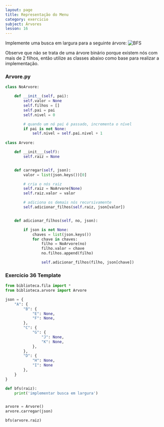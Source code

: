```yaml
---
layout: page
title: Representação do Menu
category: exercicio
subject: Árvores
lesson: 16
---
```

Implemente uma busca em largura para a seguinte árvore:
![BFS](/estruturas/exercicios/37_bfs.png)

Observe que não se trata de uma árvore binário porque existem nós com mais de 2 filhos, então utilize as classes abaixo como base para realizar a implementação.


### Arvore.py
```python
class NoArvore:

    def __init__(self, pai):
        self.valor = None
        self.filhos = []
        self.pai = pai
        self.nivel = 0

        # quando um nó pai é passado, incrementa o nível
        if pai is not None:
            self.nivel = self.pai.nivel + 1
        
class Arvore:

    def __init___(self):
        self.raiz = None


    def carregar(self, json):
        valor = list(json.keys())[0]

        # cria o nós raiz
        self.raiz = NoArvore(None)
        self.raiz.valor = valor

        # adiciona os demais nós recursivamente
        self.adicionar_filhos(self.raiz, json[valor])


    def adicionar_filhos(self, no, json):

        if json is not None:
            chaves = list(json.keys())
            for chave in chaves:
                filho = NoArvore(no)
                filho.valor = chave
                no.filhos.append(filho)

                self.adicionar_filhos(filho, json[chave])
```

### Exercício 36 Template
```python
from biblioteca.fila import *
from biblioteca.arvore import Arvore

json = {
    "A": {
        "B": {
            "E": None,
            "F": None,
        },
        "C": {
            "G": {
                "J": None,
                "K": None,
            },
        },
        "D": {
            "H": None,
            "I": None
        },
    }
}

def bfs(raiz):
    print('implementar busca em largura')


arvore = Arvore()
arvore.carregar(json)

bfs(arvore.raiz)
```